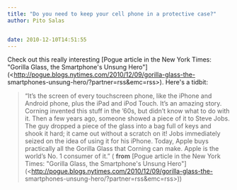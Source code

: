 ```yaml
---
title: "Do you need to keep your cell phone in a protective case?"
author: Pito Salas


date: 2010-12-10T14:51:55
---
```




Check out this really interesting [Pogue article in the New York Times:
"Gorilla Glass, the Smartphone's Unsung
Hero"](<http://pogue.blogs.nytimes.com/2010/12/09/gorilla-glass-the-
smartphones-unsung-hero/?partner=rss&emc=rss>). Here's a tidbit:

> “It’s the screen of every touchscreen phone, like the iPhone and Android
> phone, plus the iPad and iPod Touch. It’s an amazing story. Corning invented
> this stuff in the ’60s, but didn’t know what to do with it. Then a few years
> ago, someone showed a piece of it to Steve Jobs. The guy dropped a piece of
> the glass into a bag full of keys and shook it hard; it came out without a
> scratch on it! Jobs immediately seized on the idea of using it for his
> iPhone. Today, Apple buys practically all the Gorilla Glass that Corning can
> make. Apple is the world’s No. 1 consumer of it.” ( **from** [Pogue article
> in the New York Times: "Gorilla Glass, the Smartphone's Unsung
> Hero"](<http://pogue.blogs.nytimes.com/2010/12/09/gorilla-glass-the-
> smartphones-unsung-hero/?partner=rss&emc=rss>))


